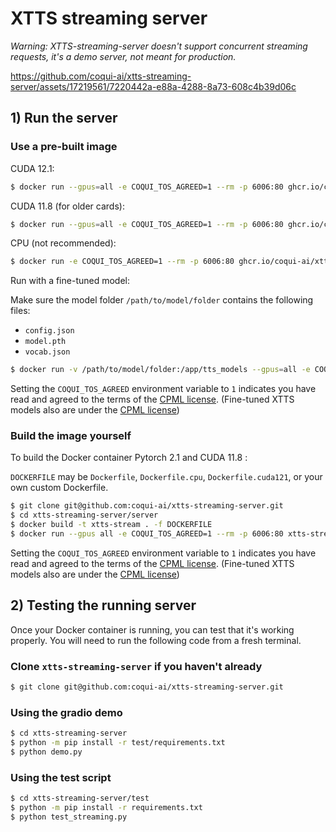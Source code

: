 # XTTS streaming server
*Warning: XTTS-streaming-server doesn't support concurrent streaming requests, it's a demo server, not meant for production.*

https://github.com/coqui-ai/xtts-streaming-server/assets/17219561/7220442a-e88a-4288-8a73-608c4b39d06c


## 1) Run the server

### Use a pre-built image

CUDA 12.1:

```bash
$ docker run --gpus=all -e COQUI_TOS_AGREED=1 --rm -p 6006:80 ghcr.io/coqui-ai/xtts-streaming-server:latest-cuda121
```

CUDA 11.8 (for older cards):

```bash
$ docker run --gpus=all -e COQUI_TOS_AGREED=1 --rm -p 6006:80 ghcr.io/coqui-ai/xtts-streaming-server:latest
```

CPU (not recommended):

```bash
$ docker run -e COQUI_TOS_AGREED=1 --rm -p 6006:80 ghcr.io/coqui-ai/xtts-streaming-server:latest-cpu
```

Run with a fine-tuned model:

Make sure the model folder `/path/to/model/folder`  contains the following files:
- `config.json`
- `model.pth`
- `vocab.json`

```bash
$ docker run -v /path/to/model/folder:/app/tts_models --gpus=all -e COQUI_TOS_AGREED=1  --rm -p 6006:80 ghcr.io/coqui-ai/xtts-streaming-server:latest`
```

Setting the `COQUI_TOS_AGREED` environment variable to `1` indicates you have read and agreed to
the terms of the [CPML license](https://coqui.ai/cpml). (Fine-tuned XTTS models also are under the [CPML license](https://coqui.ai/cpml))

### Build the image yourself

To build the Docker container Pytorch 2.1 and CUDA 11.8 :

`DOCKERFILE` may be `Dockerfile`, `Dockerfile.cpu`, `Dockerfile.cuda121`, or your own custom Dockerfile.

```bash
$ git clone git@github.com:coqui-ai/xtts-streaming-server.git
$ cd xtts-streaming-server/server
$ docker build -t xtts-stream . -f DOCKERFILE
$ docker run --gpus all -e COQUI_TOS_AGREED=1 --rm -p 6006:80 xtts-stream
```

Setting the `COQUI_TOS_AGREED` environment variable to `1` indicates you have read and agreed to
the terms of the [CPML license](https://coqui.ai/cpml). (Fine-tuned XTTS models also are under the [CPML license](https://coqui.ai/cpml))

## 2) Testing the running server

Once your Docker container is running, you can test that it's working properly. You will need to run the following code from a fresh terminal.

### Clone `xtts-streaming-server` if you haven't already

```bash
$ git clone git@github.com:coqui-ai/xtts-streaming-server.git
```

### Using the gradio demo

```bash
$ cd xtts-streaming-server
$ python -m pip install -r test/requirements.txt
$ python demo.py
```

### Using the test script

```bash
$ cd xtts-streaming-server/test
$ python -m pip install -r requirements.txt
$ python test_streaming.py
```
